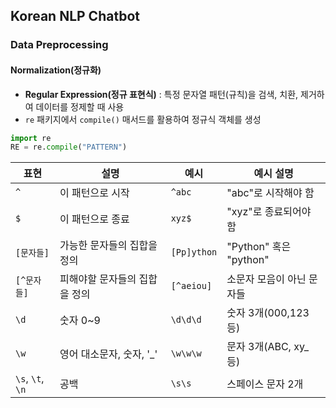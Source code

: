 ## Korean NLP Chatbot

### Data Preprocessing
#### Normalization(정규화)
- **Regular Expression(정규 표현식)** : 특정 문자열 패턴(규칙)을 검색, 치환, 제거하여 데이터를 정제할 때 사용
- `re` 패키지에서 `compile()` 매서드를 활용하여 정규식 객체를 생성

```python
import re
RE = re.compile("PATTERN")
```

| 표현               | 설명               | 예시          | 예시 설명                |
| ---------------- | ---------------- | ----------- | -------------------- |
| `^`              | 이 패턴으로 시작        | `^abc`      | "abc"로 시작해야 함        |
| `$`              | 이 패턴으로 종료        | `xyz$`      | "xyz"로 종료되어야 함       |
| `[문자들]`          | 가능한 문자들의 집합을 정의  | `[Pp]ython` | "Python" 혹은 "python" |
| `[^문자들]`         | 피해야할 문자들의 집합을 정의 | `[^aeiou]`  | 소문자 모음이 아닌 문자들       |
| `\d`             | 숫자 0~9           | `\d\d\d`    | 숫자 3개(000,123 등)     |
| `\w`             | 영어 대소문자, 숫자, '_' | `\w\w\w`    | 문자 3개(ABC, xy_ 등)    |
| `\s`, `\t`, `\n` | 공백               | `\s\s`      | 스페이스 문자 2개           |

